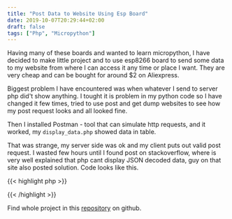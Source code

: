```yaml
---
title: "Post Data to Website Using Esp Board"
date: 2019-10-07T20:29:44+02:00
draft: false
tags: ["Php", "Micropython"]
---
```


Having many of these boards and wanted to learn micropython, I have decided to make little project and to use esp8266 board to send some data to my website from where I can access it any time or place I want.
They are very cheap and can be bought for around $2 on Aliexpress.

Biggest problem I have encountered was when whatever I send to server php did't show anything.
I tought it is problem in my python code so I have changed it few times, tried to use post and get dump websites to see how my post request looks and all looked fine.

Then I installed Postman - tool that can simulate http requests, and it worked, my `display_data.php` showed data in table.

That was strange, my server side was ok and my client puts out valid post request.
I wasted few hours until I found post on stackoverflow, where is very well explained that php cant display JSON decoded data, guy on that site also posted solution.
Code looks like this.

{{< highlight php >}}
<?php
$_POST = json_decode(file_get_contents('php://input'), true);
?>
{{< /highlight >}}

Find whole project in this [repository](https://github.com/nenadfilipovic/esp8266-micropython-web-data) on github.